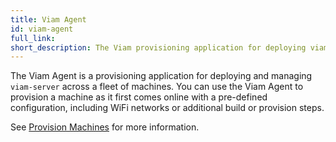 ```yaml
---
title: Viam Agent
id: viam-agent
full_link:
short_description: The Viam provisioning application for deploying viam-server.
---
```


The Viam Agent is a provisioning application for deploying and managing `viam-server` across a fleet of machines.
You can use the Viam Agent to provision a machine as it first comes online with a pre-defined configuration, including WiFi networks or additional build or provision steps.

See [Provision Machines](/manage/fleet/provision/setup/) for more information.
